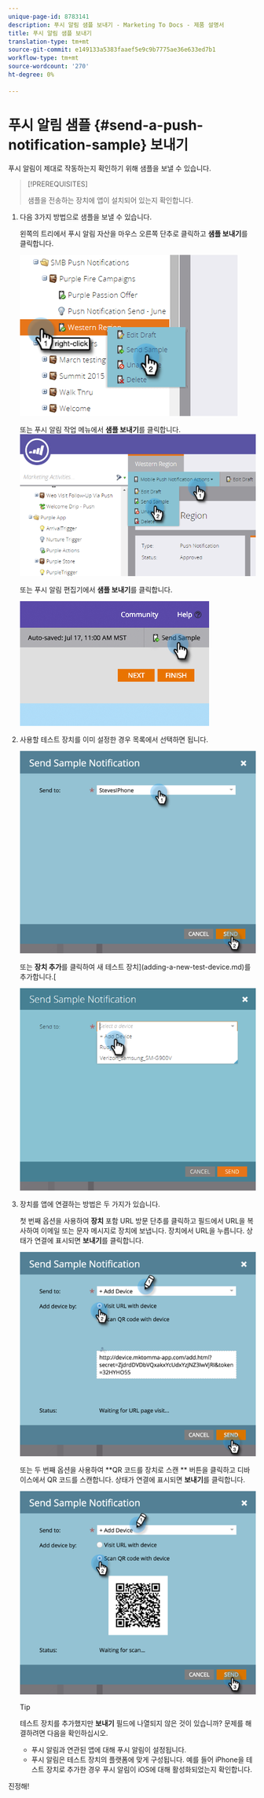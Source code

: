 ```yaml
---
unique-page-id: 8783141
description: 푸시 알림 샘플 보내기 - Marketing To Docs - 제품 설명서
title: 푸시 알림 샘플 보내기
translation-type: tm+mt
source-git-commit: e149133a5383faaef5e9c9b7775ae36e633ed7b1
workflow-type: tm+mt
source-wordcount: '270'
ht-degree: 0%

---
```



# 푸시 알림 샘플 {#send-a-push-notification-sample} 보내기

푸시 알림이 제대로 작동하는지 확인하기 위해 샘플을 보낼 수 있습니다.

>[!PREREQUISITES]
>
>샘플을 전송하는 장치에 앱이 설치되어 있는지 확인합니다.

1. 다음 3가지 방법으로 샘플을 보낼 수 있습니다.

   왼쪽의 트리에서 푸시 알림 자산을 마우스 오른쪽 단추로 클릭하고 **샘플 보내기**&#x200B;를 클릭합니다.

   ![](assets/image2015-7-13-11-3a26-3a15.png)

   또는 푸시 알림 작업 메뉴에서 **샘플 보내기**&#x200B;를 클릭합니다.\
   ![](assets/image2015-7-13-11-3a28-3a37.png)

   또는 푸시 알림 편집기에서 **샘플 보내기**&#x200B;를 클릭합니다.

   ![](assets/image2015-7-20-13-3a29-3a3.png)

1. 사용할 테스트 장치를 이미 설정한 경우 목록에서 선택하면 됩니다.

   ![](assets/image2015-7-29-8-3a25-3a17.png)

   또는 **장치 추가**&#x200B;를 클릭하여 새 테스트 장치](adding-a-new-test-device.md)를 추가합니다.[

   ![](assets/image2015-7-13-11-3a34-3a21.png)

1. 장치를 앱에 연결하는 방법은 두 가지가 있습니다.

   첫 번째 옵션을 사용하여 **장치** 포함 URL 방문 단추를 클릭하고 필드에서 URL을 복사하여 이메일 또는 문자 메시지로 장치에 보냅니다. 장치에서 URL을 누릅니다. 상태가 연결에 표시되면 **보내기**&#x200B;를 클릭합니다.

   ![](assets/image2015-7-29-8-3a29-3a18.png)

   또는 두 번째 옵션을 사용하여 **QR 코드를 장치로 스캔 ** 버튼을 클릭하고 디바이스에서 QR 코드를 스캔합니다. 상태가 연결에 표시되면 **보내기**&#x200B;를 클릭합니다.

   ![](assets/image2015-7-29-8-3a31-3a20.png)

   >[!TIP]
   >
   >테스트 장치를 추가했지만 **보내기** 필드에 나열되지 않은 것이 있습니까? 문제를 해결하려면 다음을 확인하십시오.
   >
   >    
   >    
   >    * 푸시 알림과 연관된 앱에 대해 푸시 알림이 설정됩니다.
      >    
      >    
      >
      >    
      >    
      >    




   * 푸시 알림은 테스트 장치의 플랫폼에 맞게 구성됩니다. 예를 들어 iPhone을 테스트 장치로 추가한 경우 푸시 알림이 iOS에 대해 활성화되었는지 확인합니다.


진정해!
